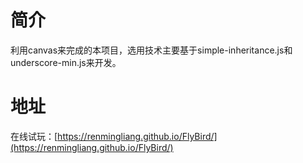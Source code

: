 # 简介
利用canvas来完成的本项目，选用技术主要基于simple-inheritance.js和underscore-min.js来开发。

# 地址
在线试玩：[https://renmingliang.github.io/FlyBird/](https://renmingliang.github.io/FlyBird/)

